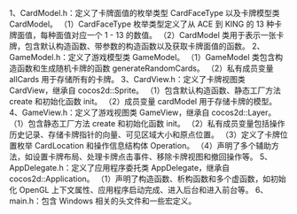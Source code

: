 1、CardModel.h：定义了卡牌面值的枚举类型 CardFaceType 以及卡牌模型类 CardModel。
（1）CardFaceType 枚举类型定义了从 ACE 到 KING 的 13 种卡牌面值，每种面值对应一个 1 - 13 的数值。
（2）CardModel 类用于表示一张卡牌，包含默认构造函数、带参数的构造函数以及获取卡牌面值的函数。
2、GameModel.h：定义了游戏模型类 GameModel。
（1）GameModel 类包含构造函数和生成随机卡牌的函数 generateRandomCards。
（2）私有成员变量 allCards 用于存储所有的卡牌。
3、CardView.h：定义了卡牌视图类 CardView，继承自 cocos2d::Sprite。
（1）包含默认构造函数、静态工厂方法 create 和初始化函数 init。
（2）成员变量 cardModel 用于存储卡牌的模型。
4、GameView.h：定义了游戏视图类 GameView，继承自 cocos2d::Layer。
（1）包含静态工厂方法 create 和初始化函数 init。
（2）私有成员变量包括操作历史记录、存储卡牌指针的向量、可见区域大小和原点位置。
（3）定义了卡牌位置枚举 CardLocation 和操作信息结构体 Operation。
（4）声明了多个辅助方法，如设置卡牌布局、处理卡牌点击事件、移除卡牌视图和撤回操作等。
5、AppDelegate.h：定义了应用程序委托类 AppDelegate，继承自 cocos2d::Application。
（1）声明了构造函数、析构函数和多个虚函数，如初始化 OpenGL 上下文属性、应用程序启动完成、进入后台和进入前台等。
6、main.h：包含 Windows 相关的头文件和一些宏定义。
